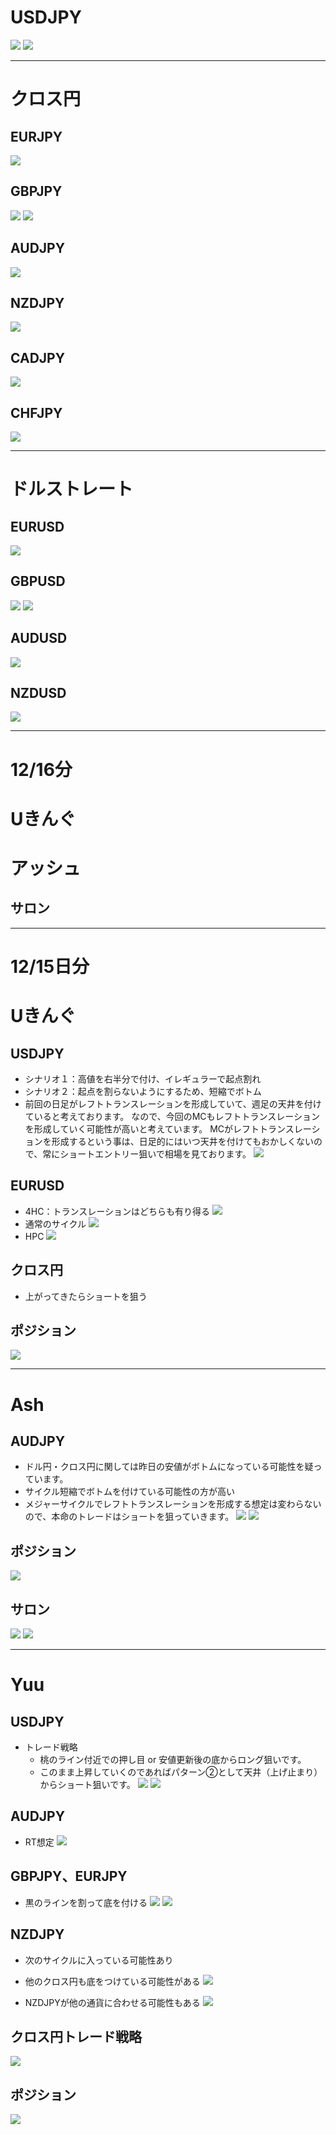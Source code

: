 # USDJPY
![](2022-12-16-07-56-42.png)
![](2022-12-16-07-59-48.png)

---
# クロス円
## EURJPY
![](2022-12-16-08-10-03.png)

## GBPJPY
![](2022-12-16-08-40-56.png)
![](2022-12-16-08-43-18.png)

## AUDJPY
![](2022-12-16-08-51-40.png)

## NZDJPY
![](2022-12-16-08-52-11.png)

## CADJPY
![](2022-12-16-08-53-03.png)

## CHFJPY
![](2022-12-16-08-55-45.png)

---
# ドルストレート
## EURUSD
![](2022-12-16-09-00-15.png)

## GBPUSD
![](2022-12-16-09-00-42.png)
![](2022-12-16-09-15-13.png)

## AUDUSD
![](2022-12-16-09-01-02.png)

## NZDUSD
![](2022-12-16-09-01-17.png)

---
# 12/16分
# Uきんぐ



# アッシュ

## サロン


---
# 12/15日分
# Uきんぐ
## USDJPY
- シナリオ１：高値を右半分で付け、イレギュラーで起点割れ
- シナリオ２：起点を割らないようにするため、短縮でボトム
- 前回の日足がレフトトランスレーションを形成していて、週足の天井を付けていると考えております。
  なので、今回のMCもレフトトランスレーションを形成していく可能性が高いと考えています。
  MCがレフトトランスレーションを形成するという事は、日足的にはいつ天井を付けてもおかしくないので、常にショートエントリー狙いで相場を見ております。
![](2022-12-15-19-49-01.png)

## EURUSD
- 4HC：トランスレーションはどちらも有り得る
![](2022-12-15-19-58-31.png)
- 通常のサイクル
![](2022-12-15-20-03-47.png)
- HPC
![](2022-12-15-20-04-46.png)

## クロス円
- 上がってきたらショートを狙う

## ポジション
![](2022-12-15-19-57-04.png)

---
# Ash
## AUDJPY
- ドル円・クロス円に関しては昨日の安値がボトムになっている可能性を疑っています。
- サイクル短縮でボトムを付けている可能性の方が高い
- メジャーサイクルでレフトトランスレーションを形成する想定は変わらないので、本命のトレードはショートを狙っていきます。
![](2022-12-15-20-11-31.png)
![](2022-12-15-20-14-34.png)

## ポジション
![](2022-12-15-20-14-47.png)

## サロン
![](2022-12-16-08-14-41.png)
![](2022-12-16-08-15-02.png)


---
# Yuu
## USDJPY
- トレード戦略
  - 桃のライン付近での押し目 or 安値更新後の底からロング狙いです。
  - このまま上昇していくのであればパターン②として天井（上げ止まり）からショート狙いです。
![](2022-12-15-20-15-23.png)
![](2022-12-15-20-16-25.png)

## AUDJPY
- RT想定
![](2022-12-15-20-19-58.png)

## GBPJPY、EURJPY
- 黒のラインを割って底を付ける
![](2022-12-15-20-21-04.png)
![](2022-12-15-20-21-29.png)

## NZDJPY
- 次のサイクルに入っている可能性あり
- 他のクロス円も底をつけている可能性がある
![](2022-12-15-20-24-48.png)

- NZDJPYが他の通貨に合わせる可能性もある
![](2022-12-15-20-25-56.png)

## クロス円トレード戦略
![](2022-12-15-20-27-09.png)

## ポジション
![](2022-12-15-20-17-48.png)
